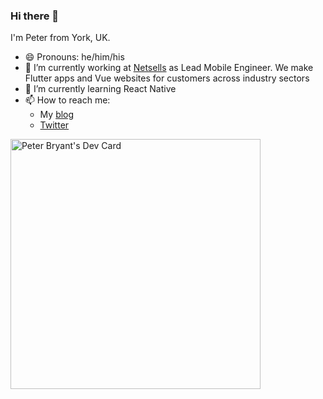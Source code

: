 ### Hi there 👋

I'm Peter from York, UK.

- 😄 Pronouns: he/him/his
- 🔭 I’m currently working at [Netsells](https://github.com/netsells) as Lead Mobile Engineer. We make Flutter apps and Vue websites for customers across industry sectors
- 🌱 I’m currently learning React Native
- 📫 How to reach me:
  - My [blog](https://ptrbrynt.com/)
  - [Twitter](https://twitter.com/ptrbrynt/)

<!--
**ptrbrynt/ptrbrynt** is a ✨ _special_ ✨ repository because its `README.md` (this file) appears on your GitHub profile.

Here are some ideas to get you started:

- 🔭 I’m currently working on ...
- 🌱 I’m currently learning ...
- 👯 I’m looking to collaborate on ...
- 🤔 I’m looking for help with ...
- 💬 Ask me about ...
- 📫 How to reach me: ...
- 😄 Pronouns: ...
- ⚡ Fun fact: ...
-->

<a href="https://app.daily.dev/ptrbrynt"><img src="https://api.daily.dev/devcards/b1b055c747534d06a3ffa6498672bea1.png?r=5b4" width="400" alt="Peter Bryant's Dev Card"/></a>
